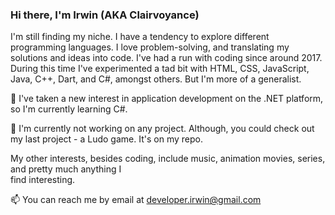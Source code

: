 <!--
**A-N-R-I/A-N-R-I** is a ✨ _special_ ✨ repository because its `README.md` (this file) appears on your GitHub profile.

Here are some ideas to get you started:

- 🔭 I’m currently working on ...
- 🌱 I’m currently learning ...
- 👯 I’m looking to collaborate on ...
- 🤔 I’m looking for help with ...
- 💬 Ask me about ...
- 📫 How to reach me: ...
- 😄 Pronouns: ...
- ⚡ Fun fact: ...
-->
### Hi there, I'm Irwin (AKA Clairvoyance)

 I'm still finding my niche. I have a tendency to explore different programming languages. I love problem-solving, and translating my solutions and ideas into code. I've had a run with coding since around 2017. During this time I've experimented a tad bit with HTML, CSS, 
 JavaScript, Java, C++, Dart, and C#, amongst others. But I'm more of a generalist.  

🌱 I've taken a new interest in application development on the .NET platform, so I'm currently learning C#.

🔭 I'm currently not working on any project. Although, you could check out my last project - a Ludo game. It's on my repo.

My other interests, besides coding, include music, animation movies, series, and pretty much anything I  
find interesting.

📫 You can reach me by email at [developer.irwin@gmail.com](mailto:developer.irwin@gmail.com)
